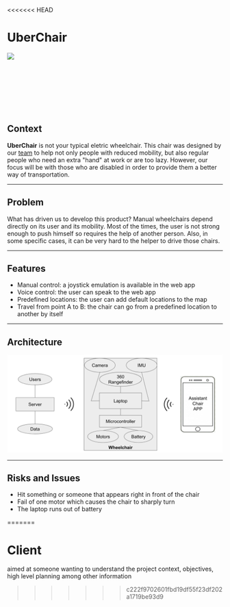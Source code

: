<<<<<<< HEAD
# UberChair

<img src="/img/wchair.jpg" align="left" width="200">
</br></br></br></br></br></br></br></br>

## Context
**UberChair** is not your typical eletric wheelchair. This chair was designed by our [team](/about.md) to help not only people with reduced mobility, but also regular people who need an extra "hand" at work or are too lazy. However, our focus will be with those who are disabled in order to provide them a better way of transportation.

---
## Problem
What has driven us to develop this product? Manual wheelchairs depend directly on its user and its mobility. Most of the times, the user is not strong enough to push himself so requires the help of another person. Also, in some specific cases, it can be very hard to the helper to drive those chairs.

---
## Features
* Manual control: a joystick emulation is available in the web app
* Voice control: the user can speak to the web app
* Predefined locations: the user can add default locations to the map
* Travel from point A to B: the chair can go from a predefined location to another by itself

---
## Architecture
![arch](img/arch.png)

---
## Risks and Issues
* Hit something or someone that appears right in front of the chair
* Fail of one motor which causes the chair to sharply turn
* The laptop runs out of battery

=======
# Client

aimed at someone wanting to understand the project context, objectives, high level planning among other information 
>>>>>>> c222f9702601fbd19df55f23df202a1719be93d9
